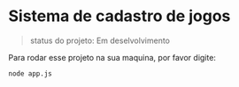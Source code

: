 <h1> Sistema de cadastro de jogos </h1>

> status do projeto: Em deselvolvimento

Para rodar esse projeto na sua maquina, por favor digite:

```
node app.js
```
